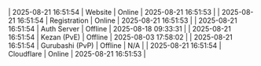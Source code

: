 | 2025-08-21 16:51:54 | Website | Online | 2025-08-21 16:51:53 |
| 2025-08-21 16:51:54 | Registration | Online | 2025-08-21 16:51:53 |
| 2025-08-21 16:51:54 | Auth Server | Offline | 2025-08-18 09:33:31 |
| 2025-08-21 16:51:54 | Kezan (PvE) | Offline | 2025-08-03 17:58:02 |
| 2025-08-21 16:51:54 | Gurubashi (PvP) | Offline | N/A |
| 2025-08-21 16:51:54 | Cloudflare | Online | 2025-08-21 16:51:53 |
